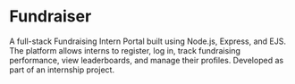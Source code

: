 # Fundraiser
A full-stack Fundraising Intern Portal built using Node.js, Express, and EJS. The platform allows interns to register, log in, track fundraising performance, view leaderboards, and manage their profiles. Developed as part of an internship project.
